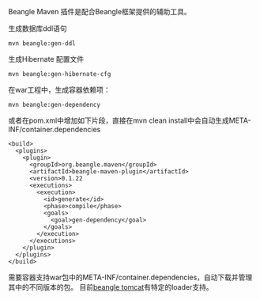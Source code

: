 Beangle Maven 插件是配合Beangle框架提供的辅助工具。

生成数据库ddl语句

    mvn beangle:gen-ddl

生成Hibernate 配置文件

    mvn beangle:gen-hibernate-cfg

在war工程中，生成容器依赖项：

    mvn beangle:gen-dependency

或者在pom.xml中增加如下片段，直接在mvn clean install中会自动生成META-INF/container.dependencies

    <build>
      <plugins>
        <plugin>
          <groupId>org.beangle.maven</groupId>  
          <artifactId>beangle-maven-plugin</artifactId>  
          <version>0.1.22
          <executions>
            <execution>
              <id>generate</id>
              <phase>compile</phase>
              <goals>
                <goal>gen-dependency</goal>
              </goals>
            </execution>
          </executions>
        </plugin>
      </plugins>
    </build>
 
 需要容器支持war包中的META-INF/container.dependencies，自动下载并管理其中的不同版本的包。
 目前[beangle tomcat](http://github.com/beangle/tomcat)有特定的loader支持。
